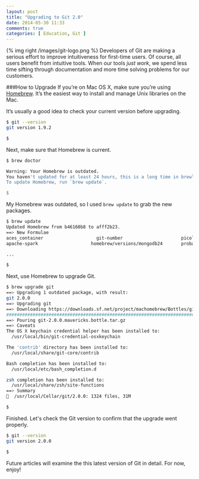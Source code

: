 ```yaml
---
layout: post
title: "Upgrading to Git 2.0"
date: 2014-05-30 11:33
comments: true
categories: [ Education, Git ]
---
```

{% img right /images/git-logo.png %}
Developers of Git are making a serious effort to improve intuitiveness for first-time users. Of course, all users benefit from intuitive tools. When our tools _just work_, we spend less time sifting through documentation and more time solving problems for our customers.
<!--more-->
###How to Upgrade
If you’re on Mac OS X, make sure you’re using [Homebrew](/blog/2014/02/12/homebrew-fundamentals/). It’s the easiest way to install and manage Unix libraries on the Mac.

It’s usually a good idea to check your current version before upgrading.

```bash
$ git --version
git version 1.9.2

$ 

```
Next, make sure that Homebrew is current.

```bash
$ brew doctor

Warning: Your Homebrew is outdated.
You haven't updated for at least 24 hours, this is a long time in brewland!
To update Homebrew, run `brew update`.

$ 

```

My Homebrew was outdated, so I used `brew update` to grab the new packages.

```bash
$ brew update
Updated Homebrew from b46160b8 to afff2b23.
==> New Formulae
aces_container                    git-number                      picolisp
apache-spark                    homebrew/versions/mongodb24       probatron4j

...

$ 

```

Next, use Homebrew to upgrade Git.

```bash
$ brew upgrade git
==> Upgrading 1 outdated package, with result:
git 2.0.0
==> Upgrading git
==> Downloading https://downloads.sf.net/project/machomebrew/Bottles/git-2.0.0.mavericks.bottle.tar.gz
######################################################################## 100.0%
==> Pouring git-2.0.0.mavericks.bottle.tar.gz
==> Caveats
The OS X keychain credential helper has been installed to:
  /usr/local/bin/git-credential-osxkeychain

The 'contrib' directory has been installed to:
  /usr/local/share/git-core/contrib

Bash completion has been installed to:
  /usr/local/etc/bash_completion.d

zsh completion has been installed to:
  /usr/local/share/zsh/site-functions
==> Summary
🍺  /usr/local/Cellar/git/2.0.0: 1324 files, 31M

$ 
```

Finished. Let's check the Git version to confirm that the upgrade went properly.

```bash
$ git --version
git version 2.0.0

$ 

```

Future articles will examine the this latest version of Git in detail. For now, enjoy!
